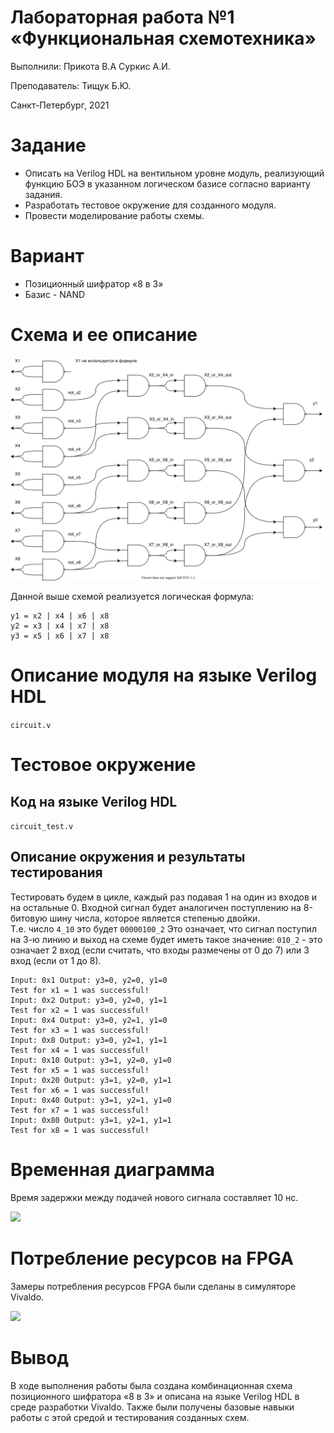 <!-- федеральное государственное автономное образовательное учреждение высшего образования
«Национальный исследовательский университет ИТМО» -->

# Лабораторная работа №1 &laquo;Функциональная схемотехника&raquo;

Выполнили: Прикота В.А Суркис А.И.

Преподаватель: Тищук Б.Ю.

Санкт-Петербург, 2021

Задание
=======

-   Описать на Verilog HDL на вентильном уровне модуль, реализующий
    функцию БОЭ в указанном логическом базисе согласно варианту задания.
-   Разработать тестовое окружение для созданного модуля.
-   Провести моделирование работы схемы.

Вариант
=======

-   Позиционный шифратор «8 в 3»
-   Базис - NAND

Схема и ее описание
===================

![](./circuit.svg)
<!-- ![Схема позиционного шифратора 8 в 3, реализованного на базисе NAND
логики[]{label="ris:image"}](https://i.imgur.com/eW4RyQl.png) -->

Данной выше схемой реализуется логическая формула:

```
y1 = x2 | x4 | x6 | x8
y2 = x3 | x4 | x7 | x8
y3 = x5 | x6 | x7 | x8
```
<!-- $$y_1 = x_2 \lor x_4 \lor x_6 \lor x_8$$
$$y_2 = x_3 \lor x_4 \lor x_7 \lor x_8$$
$$y_3 = x_5 \lor x_6 \lor x_7 \lor x_8$$ -->

Описание модуля на языке Verilog HDL
====================================

`circuit.v`
<!-- ``` {.verilog language="Verilog" basicstyle="\small"}
`timescale 1ns / 1ps

module circuit(
    input x1,
    input x2,
    input x3,
    input x4,
    input x5,
    input x6,
    input x7,
    input x8,
    output y1,
    output y2,
    output y3
    );
    
    
    wire not_x2, not_x3, not_x4, not_x5, not_x6, not_x7, not_x8;
    
    nand(not_x2, x2, x2);
    nand(not_x3, x3, x3);
    nand(not_x4, x4, x4);
    nand(not_x5, x5, x5);
    nand(not_x6, x6, x6);
    nand(not_x7, x7, x7);
    nand(not_x8, x8, x8);
    
    wire x2_or_x4_in, x3_or_x4_in, x5_or_x6_in, x6_or_x8_in, x7_or_x8_in;
    
    nand(x2_or_x4_in, not_x2, not_x4);
    nand(x3_or_x4_in, not_x3, not_x4);
    nand(x5_or_x6_in, not_x5, not_x6);
    nand(x6_or_x8_in, not_x6, not_x8);
    nand(x7_or_x8_in, not_x7, not_x8);
    
    wire x2_or_x4_out, x3_or_x4_out, x5_or_x6_out, x6_or_x8_out, x7_or_x8_out;
    
    nand(x2_or_x4_out, x2_or_x4_in, x2_or_x4_in);
    nand(x3_or_x4_out, x3_or_x4_in, x3_or_x4_in);
    nand(x5_or_x6_out, x5_or_x6_in, x5_or_x6_in);
    nand(x6_or_x8_out, x6_or_x8_in, x6_or_x8_in);
    nand(x7_or_x8_out, x7_or_x8_in, x7_or_x8_in);
    
    
    nand(y1, x2_or_x4_out, x6_or_x8_out);
    nand(y2, x3_or_x4_out, x7_or_x8_out);
    nand(y3, x5_or_x6_out, x7_or_x8_out);
    
endmodule
``` -->

Тестовое окружение
==================

Код на языке Verilog HDL
------------------------

`circuit_test.v`
<!-- ``` {.verilog language="Verilog" basicstyle="\small"}
`timescale 1ns / 1ps

module circuit_test;
    
    reg[7:0] x;
    wire y1, y2, y3;
    
    circuit circuit_1(
        .x1(x[0]),
        .x2(x[1]),
        .x3(x[2]),
        .x4(x[3]),
        .x5(x[4]),
        .x6(x[5]),
        .x7(x[6]),
        .x8(x[7]),
        .y1(y1),
        .y2(y2),
        .y3(y3)
    );
    
    integer i = 0;
    initial begin
        for (i = 0; i < 8; i = i + 1) begin
            x = 2**i;
            
            #10
            
            $display("Input: 0x%0h Output: y3=%b, y2=%b, y1=%b",x, y3, y2, y1); 
            if (i == 0 && y3 == 0 && y2 == 0 && y1 == 0) begin
                $display("Test for x1 = 1 was successful!");
            end 
            
            if (i == 1 && y3 == 0 && y2 == 0 && y1 == 1) begin
                $display("Test for x2 = 1 was successful!");
            end
            
            if (i == 2 && y3 == 0 && y2 == 1 && y1 == 0) begin
                $display("Test for x3 = 1 was successful!");
            end 
            
            if (i == 3 && y3 == 0 && y2 == 1 && y1 == 1) begin
                $display("Test for x4 = 1 was successful!");
            end
            
            if (i == 4 && y3 == 1 && y2 == 0 && y1 == 0) begin
                $display("Test for x5 = 1 was successful!");
            end
            
            if (i == 5 && y3 == 1 && y2 == 0 && y1 == 1) begin
                $display("Test for x6 = 1 was successful!");
            end
            
            if (i == 6 && y3 == 1 && y2 == 1 && y1 == 0) begin
                $display("Test for x7 = 1 was successful!");
            end
            
            if (i == 7 && y3 == 1 && y2 == 1 && y1 == 1) begin
                $display("Test for x8 = 1 was successful!");
            end
        end  
        // Zeroing x for pretty time diagram
        x = 0;
    end
    
endmodule
``` -->

Описание окружения и результаты тестирования
--------------------------------------------

Тестировать будем в цикле, каждый раз подавая 1 на один из входов и на
остальные 0. Входной сигнал будет аналогичен поступлению на 8-битовую
шину числа, которое является степенью двойки.  
Т.е. число `4_10` это будет `00000100_2` Это означает, что сигнал
поступил на 3-ю линию и выход на схеме будет иметь такое значение:
`010_2` - это означает 2 вход (если считать, что входы размечены от 0
до 7) или 3 вход (если от 1 до 8).

```
Input: 0x1 Output: y3=0, y2=0, y1=0
Test for x1 = 1 was successful!
Input: 0x2 Output: y3=0, y2=0, y1=1
Test for x2 = 1 was successful!
Input: 0x4 Output: y3=0, y2=1, y1=0
Test for x3 = 1 was successful!
Input: 0x8 Output: y3=0, y2=1, y1=1
Test for x4 = 1 was successful!
Input: 0x10 Output: y3=1, y2=0, y1=0
Test for x5 = 1 was successful!
Input: 0x20 Output: y3=1, y2=0, y1=1
Test for x6 = 1 was successful!
Input: 0x40 Output: y3=1, y2=1, y1=0
Test for x7 = 1 was successful!
Input: 0x80 Output: y3=1, y2=1, y1=1
Test for x8 = 1 was successful!
```
<!-- ![](./test_results.jpg) -->
<!-- ![Вывод результатов
тестирования[]{label="ris:image"}](https://i.imgur.com/ZvTaFwg.jpg) -->

Временная диаграмма
===================

Время задержки между подачей нового сигнала составляет 10 нс.

![](./timeline.jpg)
<!-- ![Временная диаграмма для тестого
окружения[]{label="ris:image"}](https://i.imgur.com/KkH6MVL.jpg) -->

Потребление ресурсов на FPGA
============================

Замеры потребления ресурсов FPGA были сделаны в симуляторе Vivaldo.

![](./power.png)
<!-- ![Вывод результатов
тестирования[]{label="ris:image"}](https://i.imgur.com/qv8NBmJ.png) -->

Вывод
=====

В ходе выполнения работы была создана комбинационная схема позиционного
шифратора &laquo;8 в 3&raquo; и описана на языке Verilog HDL в среде разработки
Vivaldo. Также были получены базовые навыки работы с этой средой и
тестирования созданных схем.
